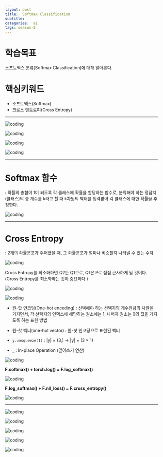 ```yaml
---
layout: post
title:  Softmax Classification
subtitle:   
categories:  ai
tags: season-2
---
```


# 학습목표
소프트맥스 분류(Softmax Classification)에 대해 알아본다.

# 핵심키워드
- 소프트맥스(Softmax)
- 크로스 엔트로피(Cross Entropy)
- - - 

![coding](../../../assets/img/posts/Lab-06SoftmaxClassification-01.jpg)

![coding](../../../assets/img/posts/Lab-06SoftmaxClassification-02.jpg)

![coding](../../../assets/img/posts/Lab-06SoftmaxClassification-03.jpg)

![coding](../../../assets/img/posts/Lab-06SoftmaxClassification-04.jpg)
- - -
# Softmax 함수
 : 확률의 총합이 1이 되도록 각 클래스에 확률을 할당하는 함수로, 분류해야 하는 정답지(클래스)의 총 개수를 k라고 할 때 k차원의 벡터를 입력받아 각 클래스에 대한 확률을 추정한다.
 
![coding](../../../assets/img/posts/Lab-06SoftmaxClassification-05.jpg)


- - -
# Cross Entropy 
: 2개의 확률분포가 주어졌을 때, 그 확률분포가 얼마나 비슷할지 나타낼 수 있는 수치

![coding](../../../assets/img/posts/Lab-06SoftmaxClassification-06.jpg)

Cross Entropy를 최소화하면 Q2는 Q1으로, Q1은 P로 점점 근사하게 될 것이다.(Cross Entropy를 최소화하는 것이 중요하다.)

![coding](../../../assets/img/posts/Lab-06SoftmaxClassification-07.jpg)

![coding](../../../assets/img/posts/Lab-06SoftmaxClassification-08.jpg)

- 원-핫 인코딩(One-hot encoding) : 선택해야 하는 선택지의 개수만큼의 차원을 가지면서, 각 선택지의 인덱스에 해당하는 원소에는 1, 나머지 원소는 0의 값을 가지도록 하는 표현 방법
- 원-핫 벡터(one-hot vector) : 원-핫 인코딩으로 표현된 벡터

- `y.unsqueeze(1)` : |y| = (3,) -> |y| = (3 × 1)
- `_` : In-place Operation (덮어쓰기 연산)


![coding](../../../assets/img/posts/Lab-06SoftmaxClassification-09.jpg)

__F.softmax() + torch.log() = F.log_softmax()__

![coding](../../../assets/img/posts/Lab-06SoftmaxClassification-10.jpg)

__F.log_softmax() + F.nll_loss() = F.cross_entropy()__

![coding](../../../assets/img/posts/Lab-06SoftmaxClassification-11.jpg)

- - -
![coding](../../../assets/img/posts/Lab-06SoftmaxClassification-12.jpg)

![coding](../../../assets/img/posts/Lab-06SoftmaxClassification-13.jpg)

![coding](../../../assets/img/posts/Lab-06SoftmaxClassification-14.jpg)

![coding](../../../assets/img/posts/Lab-06SoftmaxClassification-15.jpg)

![coding](../../../assets/img/posts/Lab-06SoftmaxClassification-16.jpg)

